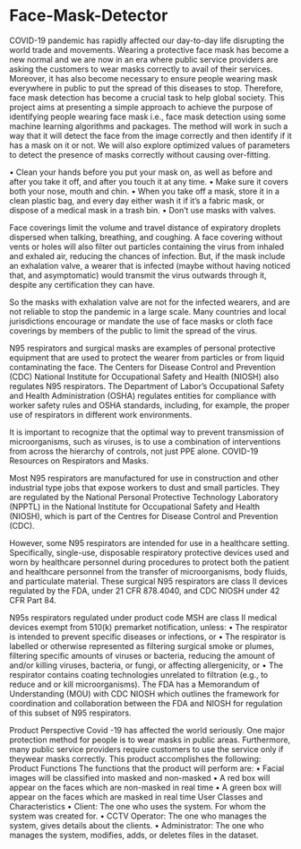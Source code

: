 # Face-Mask-Detector

COVID-19 pandemic has rapidly affected our day-to-day life disrupting the world trade and movements. Wearing a protective face mask has become a new normal and we are now in an era where public service providers are asking the customers to wear masks correctly to avail of their services. Moreover, it has also become necessary to ensure people wearing mask everywhere in public to put the spread of this diseases to stop. Therefore, face mask detection has become a crucial task to help global society. This project aims at presenting a simple approach to achieve the purpose of identifying people wearing face mask i.e., face mask detection using some machine learning algorithms and packages. The method will work in such a way that it will detect the face from the image correctly and then identify if it has a mask on it or not. We will also explore optimized values of parameters to detect the presence of masks correctly without causing over-fitting.

• Clean your hands before you put your mask on, as well as before and after you take it off, and after you touch it at any time.
• Make sure it covers both your nose, mouth and chin.
• When you take off a mask, store it in a clean plastic bag, and every day either wash it if it’s a
fabric mask, or dispose of a medical mask in a trash bin.
• Don’t use masks with valves.

Face coverings limit the volume and travel distance of expiratory droplets dispersed when talking, breathing, and coughing. A face covering without vents or holes will also filter out particles containing the virus from inhaled and exhaled air, reducing the chances of infection.
But, if the mask include an exhalation valve, a wearer that is infected (maybe without having noticed that, and asymptomatic) would transmit the virus outwards through it, despite any certification they can have.

So the masks with exhalation valve are not for the infected wearers, and are not reliable to stop the pandemic in a large scale. Many countries and local jurisdictions encourage or mandate the use of face masks or cloth face coverings by members of the public to limit the spread of the virus.

N95 respirators and surgical masks are examples of personal protective equipment that are used to protect the wearer from particles or from liquid contaminating the face. The Centers for Disease Control and Prevention (CDC) National Institute for Occupational Safety and Health (NIOSH) also regulates N95 respirators. The Department of Labor’s Occupational Safety and Health Administration (OSHA) regulates entities for compliance with worker safety rules and OSHA standards, including, for example, the proper use of respirators in different work environments.

It is important to recognize that the optimal way to prevent transmission of microorganisms, such as viruses, is to use a combination of interventions from across the hierarchy of controls, not just PPE alone. COVID-19 Resources on Respirators and Masks.

Most N95 respirators are manufactured for use in construction and other industrial type jobs that expose workers to dust and small particles. They are regulated by the National Personal Protective Technology Laboratory (NPPTL) in the National Institute for Occupational Safety and Health (NIOSH), which is part of the Centres for Disease Control and Prevention (CDC).

However, some N95 respirators are intended for use in a healthcare setting. Specifically, single-use, disposable respiratory protective devices used and worn by healthcare personnel during procedures to protect both the patient and healthcare personnel from the transfer of microorganisms, body fluids, and particulate material. These surgical N95 respirators are class II devices regulated by the FDA, under 21 CFR 878.4040, and CDC NIOSH under 42 CFR Part 84.

N95s respirators regulated under product code MSH are class II medical devices exempt from 510(k) premarket notification, unless:
• The respirator is intended to prevent specific diseases or infections, or
• The respirator is labelled or otherwise represented as filtering surgical smoke or plumes, filtering specific amounts of viruses or bacteria, reducing the amount of and/or killing viruses, bacteria, or fungi, or affecting allergenicity, or
• The respirator contains coating technologies unrelated to filtration (e.g., to reduce and or kill microorganisms).
The FDA has a Memorandum of Understanding (MOU) with CDC NIOSH which outlines the framework for coordination and collaboration between the FDA and NIOSH for regulation of this subset of N95 respirators.

Product Perspective
Covid -19 has affected the world seriously. One major protection method for people is to wear masks in public areas. Furthermore, many public service providers require customers to use the service only if theywear masks correctly.
This product accomplishes the following:
Product Functions
The functions that the product will perform are:
• Facial images will be classified into masked and non-masked
• A red box will appear on the faces which are non-masked in real time • A green box will appear on the faces which are masked in real time
User Classes and Characteristics
• Client: The one who uses the system. For whom the system was created for.
• CCTV Operator: The one who manages the system, gives details about the clients.
• Administrator: The one who manages the system, modifies, adds, or deletes files in the dataset.
